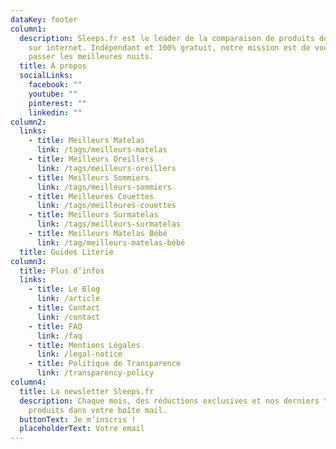 ```yaml
---
dataKey: footer
column1:
  description: Sleeps.fr est le leader de la comparaison de produits de literie
    sur internet. Indépendant et 100% gratuit, notre mission est de vous aider à
    passer les meilleures nuits.
  title: À propos
  socialLinks:
    facebook: ""
    youtube: ""
    pinterest: ""
    linkedin: ""
column2:
  links:
    - title: Meilleurs Matelas
      link: /tags/meilleurs-matelas
    - title: Meilleurs Oreillers
      link: /tags/meilleurs-oreillers
    - title: Meilleurs Sommiers
      link: /tags/meilleurs-sommiers
    - title: Meilleures Couettes
      link: /tags/meilleures-couettes
    - title: Meilleurs Surmatelas
      link: /tags/meilleurs-surmatelas
    - title: Meilleurs Matelas Bébé
      link: /tag/meilleurs-matelas-bébé
  title: Guides Literie
column3:
  title: Plus d’infos
  links:
    - title: Le Blog
      link: /article
    - title: Contact
      link: /contact
    - title: FAQ
      link: /faq
    - title: Mentions Légales
      link: /legal-notice
    - title: Politique de Transparence
      link: /transparency-policy
column4:
  title: La newsletter Sleeps.fr
  description: Chaque mois, des réductions exclusives et nos derniers tests
    produits dans votre boîte mail.
  buttonText: Je m'inscris !
  placeholderText: Votre email
---
```

